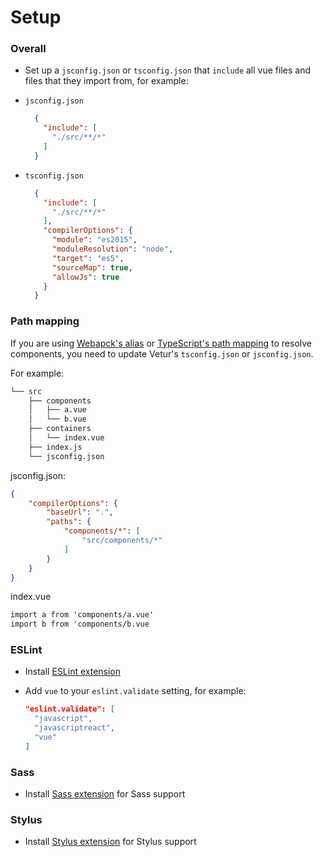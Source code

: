 # Setup

### Overall

- Set up a `jsconfig.json` or `tsconfig.json` that `include` all vue files and files that they import from, for example:

- `jsconfig.json`

  ```json
    {
      "include": [
        "./src/**/*"
      ]
    }
  ```

- `tsconfig.json`

  ```json
    {
      "include": [
        "./src/**/*"
      ],
      "compilerOptions": {
        "module": "es2015",
        "moduleResolution": "node",
        "target": "es5",
        "sourceMap": true,
        "allowJs": true
      }
    }
  ```

### Path mapping

If you are using [Webapck's alias](https://webpack.js.org/configuration/resolve/) or [TypeScript's path mapping](https://www.typescriptlang.org/docs/handbook/module-resolution.html) to resolve components, you need to update Vetur's `tsconfig.json` or `jsconfig.json`.

For example:

```html
└── src
    ├── components
    │   ├── a.vue
    │   └── b.vue
    ├── containers
    │   └── index.vue
    ├── index.js
    └── jsconfig.json
```

jsconfig.json:

```json
{
    "compilerOptions": {
        "baseUrl": ".",
        "paths": {
            "components/*": [
                "src/components/*"
            ]
        }
    }
}
```

index.vue

```html
import a from 'components/a.vue'
import b from 'components/b.vue
```

### ESLint

- Install [ESLint extension](https://marketplace.visualstudio.com/items?itemName=dbaeumer.vscode-eslint)
- Add `vue` to your `eslint.validate` setting, for example:

  ```json
  "eslint.validate": [
    "javascript",
    "javascriptreact",
    "vue"
  ]
  ```

### Sass

- Install [Sass extension](https://marketplace.visualstudio.com/items?itemName=robinbentley.sass-indented) for Sass support

### Stylus

- Install [Stylus extension](https://marketplace.visualstudio.com/items?itemName=sysoev.language-stylus) for Stylus support

